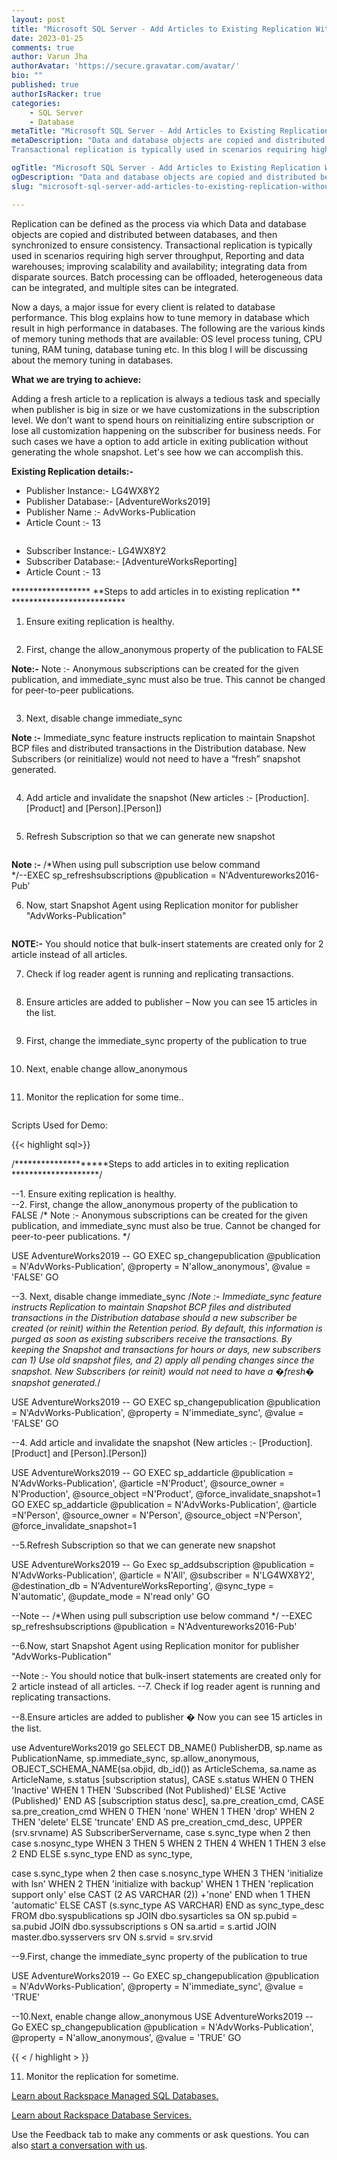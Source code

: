 ```yaml
---
layout: post
title: "Microsoft SQL Server - Add Articles to Existing Replication Without Reinitializing Snapshot"
date: 2023-01-25
comments: true
author: Varun Jha
authorAvatar: 'https://secure.gravatar.com/avatar/'
bio: ""
published: true
authorIsRacker: true
categories:
    - SQL Server
    - Database
metaTitle: "Microsoft SQL Server - Add Articles to Existing Replication Without Reinitializing Snapshot"
metaDescription: "Data and database objects are copied and distributed between databases, and then synchronized to ensure consistency.
Transactional replication is typically used in scenarios requiring high server throughput, Reporting and data warehouses; improving scalability and availability; integrating data from disparate sources. Batch processing can be offloaded, heterogeneous data can be integrated, and multiple sites can be integrated."

ogTitle: "Microsoft SQL Server - Add Articles to Existing Replication Without Reinitializing Snapshot"
ogDescription: "Data and database objects are copied and distributed between databases, and then synchronized to ensure consistency. Transactional replication is typically used in scenarios requiring high server throughput, Reporting and data warehouses; improving scalability and availability; integrating data from disparate sources. Batch processing can be offloaded, heterogeneous data can be integrated, and multiple sites can be integrated."
slug: "microsoft-sql-server-add-articles-to-existing-replication-without-reinitializing-snapshot"

---
```


Replication can be defined as the process via which Data and database objects are copied and distributed between databases, and then synchronized to ensure consistency.
Transactional replication is typically used in scenarios requiring high server throughput, Reporting and data warehouses; improving scalability and availability; integrating data from disparate sources. Batch processing can be offloaded, heterogeneous data can be integrated, and multiple sites can be integrated.


<!--more-->

 Now a days, a major issue for every client is related to database performance. This blog explains how to tune memory in database which result in high performance in databases.
The following are the various kinds of memory tuning methods that are available: OS level process tuning, CPU tuning, RAM tuning, database tuning etc. In this blog I will be discussing about the memory tuning in databases.

**What we are trying to achieve:** 

Adding a fresh article to a replication is always a tedious task and specially when publisher is big in size or we have customizations in the subscription level. We don’t want to spend hours on reinitializing entire subscription or lose all customization happening on the subscriber for business needs.
For such cases we have a option to add article in exiting publication without generating the whole snapshot. Let's see how we can accomplish this.  


**Existing Replication details:-**

-	Publisher Instance:- LG4WX8Y2
-	Publisher Database:- [AdventureWorks2019]
-	Publisher Name :- AdvWorks-Publication
-	Article Count :- 13

<img src=Picture1.png title="" alt="">

-	Subscriber Instance:- LG4WX8Y2
-	Subscriber Database:- [AdventureWorksReporting]
-	Article Count :- 13

****************** **Steps to add articles in to existing replication ** **************************

1. Ensure exiting replication is healthy.
<img src=Picture2.png title="" alt="">

2. First, change the allow_anonymous property of the publication to FALSE

**Note:-** Note :- Anonymous subscriptions can be created for the given publication, and immediate_sync must also be true. This cannot be changed for peer-to-peer publications.

<img src=Picture3.png title="" alt="">

3. Next, disable change immediate_sync

**Note :-** Immediate_sync feature instructs replication to maintain Snapshot BCP files and distributed transactions in the Distribution database.  New Subscribers (or reinitialize) would not need to have a “fresh” snapshot generated. 

<img src=Picture4.png title="" alt="">

4.	Add article and invalidate the snapshot (New articles :- [Production].[Product] and [Person].[Person])

<img src=Picture5.png title="" alt="">

5. Refresh Subscription so that we can generate new snapshot 
<img src=Picture6.png title="" alt="">

**Note :-** /*When using pull subscription use below command  
*/--EXEC sp_refreshsubscriptions @publication = N'Adventureworks2016-Pub'

6. Now, start Snapshot Agent using Replication monitor for publisher "AdvWorks-Publication"
<img src=Picture7.png title="" alt="">

**NOTE:-** You should notice that bulk-insert statements are created only for 2 article instead of all articles.

7. Check if log reader agent is running and replicating transactions.
<img src=Picture8.png title="" alt="">

8. Ensure articles are added to publisher – Now you can see 15 articles in the list. 
<img src=Picture9.png title="" alt="">

9. First, change the immediate_sync property of the publication to true
<img src=Picture10.png title="" alt="">

10. Next, enable change allow_anonymous
<img src=Picture11.png title="" alt="">

11. Monitor the replication for some time.. 
<img src=Picture12.png title="" alt="">


Scripts Used for Demo:

{{< highlight sql>}}

/********************Steps to add articles in to exiting replication ********************/

--1.	Ensure exiting replication is healthy.  
--2.	First, change the allow_anonymous property of the publication to FALSE
/*       Note :- Anonymous subscriptions can be created for the given publication, and immediate_sync must also be true. 
Cannot be changed for peer-to-peer publications. */
 
USE AdventureWorks2019 -- <Replace Your DB Name>
GO
EXEC sp_changepublication
@publication = N'AdvWorks-Publication',
@property = N'allow_anonymous',
@value = 'FALSE'
GO

--3.	Next, disable change immediate_sync
/*Note :- Immediate_sync feature instructs Replication to maintain Snapshot BCP files and distributed transactions 
in the Distribution database should a new subscriber be created (or reinit) within the Retention period.  By default, 
this information is purged as soon as existing subscribers receive the transactions.  By keeping the Snapshot and transactions for hours or days, 
new subscribers can 1) Use old snapshot files, and 2) apply all pending changes since the snapshot.  New Subscribers (or reinit) 
would not need to have a �fresh� snapshot generated.*/

USE AdventureWorks2019 -- <Replace Your DB Name>
GO
EXEC sp_changepublication
@publication = N'AdvWorks-Publication',
@property = N'immediate_sync',
@value = 'FALSE'
GO

 --4.	Add article and invalidate the snapshot (New articles :- [Production].[Product] and [Person].[Person])

USE AdventureWorks2019 -- <Replace Your DB Name>
GO
EXEC sp_addarticle
@publication = N'AdvWorks-Publication',
@article =N'Product',
@source_owner = N'Production',
@source_object =N'Product',
@force_invalidate_snapshot=1
GO
EXEC sp_addarticle
@publication = N'AdvWorks-Publication',
@article =N'Person',
@source_owner = N'Person',
@source_object =N'Person',
@force_invalidate_snapshot=1

--5.Refresh Subscription so that we can generate new snapshot 

USE AdventureWorks2019 -- <Replace Your DB Name>
Go
Exec sp_addsubscription
@publication = N'AdvWorks-Publication',
@article = N'All',
@subscriber = N'LG4WX8Y2',
@destination_db = N'AdventureWorksReporting',
@sync_type = N'automatic',
@update_mode = N'read only'
GO 

--Note --
/*When using pull subscription use below command  */
--EXEC sp_refreshsubscriptions @publication = N'Adventureworks2016-Pub'

--6.Now, start Snapshot Agent using Replication monitor for publisher "AdvWorks-Publication"
	 
--Note :- You should notice that bulk-insert statements are created only for 2 article instead of all articles.
--7.	Check if log reader agent is running and replicating transactions.

--8.Ensure articles are added to publisher � Now you can see 15 articles in the list. 

use AdventureWorks2019
go
SELECT
DB_NAME() PublisherDB,
sp.name as PublicationName,
sp.immediate_sync,
sp.allow_anonymous,
OBJECT_SCHEMA_NAME(sa.objid, db_id()) as ArticleSchema,
sa.name as ArticleName,
s.status [subscription status],
CASE s.status
       WHEN 0  THEN 'Inactive'
       WHEN 1  THEN  'Subscribed (Not Published)'
       ELSE 'Active (Published)'
END AS [subscription status desc],
sa.pre_creation_cmd,
CASE sa.pre_creation_cmd
       WHEN 0  THEN 'none'
       WHEN 1  THEN 'drop'
       WHEN 2  THEN 'delete'
       ELSE 'truncate'
END AS pre_creation_cmd_desc,
UPPER (srv.srvname) AS SubscriberServername,
case s.sync_type
             when 2 then
                           case s.nosync_type
                                  WHEN 3 THEN 5
                                  WHEN 2 THEN 4
                                  WHEN 1 THEN 3
                                  else 2
                END
                     ELSE s.sync_type
END as sync_type,
 
case s.sync_type
              when 2 then
                 case s.nosync_type
                    WHEN 3 THEN 'initialize with lsn' 
                    WHEN 2 THEN 'initialize with backup'
                    WHEN 1 THEN 'replication support only'
                    else CAST (2 AS VARCHAR (2)) +'none'
                 END
                       when 1 THEN 'automatic'
              ELSE CAST (s.sync_type AS VARCHAR)
END as sync_type_desc
FROM dbo.syspublications sp
JOIN dbo.sysarticles sa ON sp.pubid = sa.pubid
JOIN dbo.syssubscriptions s ON sa.artid = s.artid
JOIN master.dbo.sysservers srv ON s.srvid = srv.srvid



--9.First, change the immediate_sync property of the publication to true

USE AdventureWorks2019 -- <Replace Your DB Name>
Go
EXEC sp_changepublication
@publication = N'AdvWorks-Publication',
@property = N'immediate_sync',
@value = 'TRUE'

--10.Next, enable change allow_anonymous
USE AdventureWorks2019 -- <Replace Your DB Name>
Go
EXEC sp_changepublication
@publication = N'AdvWorks-Publication',
@property = N'allow_anonymous',
@value = 'TRUE'
GO

{{ < / highlight > }}

11. Monitor the replication for sometime. 




<a class="cta purple" id="cta" href="https://www.rackspace.com/data/managed-sql">Learn about Rackspace Managed SQL Databases.</a>

<a class="cta purple" id="cta" href="https://www.rackspace.com/data/databases"> Learn about Rackspace Database Services.</a>

Use the Feedback tab to make any comments or ask questions. You can also
[start a conversation with us](https://www.rackspace.com/contact).